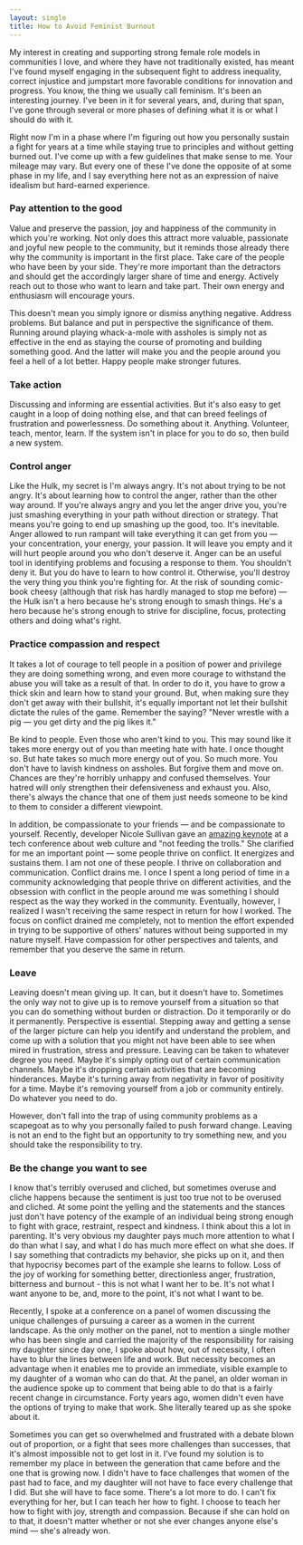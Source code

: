```yaml
---
layout: single
title: How to Avoid Feminist Burnout
---
```


<p>My interest in creating and supporting strong female role models in communities I love, and where they have not traditionally existed, has meant I've found myself engaging in the subsequent fight to address inequality, correct injustice and jumpstart more favorable conditions for innovation and progress. You know, the thing we usually call feminism. It's been an interesting journey. I've been in it for several years, and, during that span, I've gone through several or more phases of defining what it is or what I should do with it.</p>

<p>Right now I'm in a phase where I'm figuring out how you personally sustain a fight for years at a time while staying true to principles and without getting burned out. I've come up with a few guidelines that make sense to me. Your mileage may vary. But every one of these I've done the opposite of at some phase in my life, and I say everything here not as an expression of naive idealism but hard-earned experience.</p>

<h3 class="post">Pay attention to the good</h3>

<p>Value and preserve the passion, joy and happiness of the community in which you're working. Not only does this attract more valuable, passionate and joyful new people to the community, but it reminds those already there why the community is important in the first place. Take care of the people who have been by your side. They're more important than the detractors and should get the accordingly larger share of time and energy. Actively reach out to those who want to learn and take part. Their own energy and enthusiasm will encourage yours.</p>

<p>This doesn't mean you simply ignore or dismiss anything negative. Address problems. But balance and put in perspective the significance of them. Running around playing whack-a-mole with assholes is simply not as effective in the end as staying the course of promoting and building something good. And the latter will make you and the people around you feel a hell of a lot better. Happy people make stronger futures.</p>

<h3 class="post">Take action</h3>

<p>Discussing and informing are essential activities. But it's also easy to get caught in a loop of doing nothing else, and that can breed feelings of frustration and powerlessness. Do something about it. Anything. Volunteer, teach, mentor, learn. If the system isn't in place for you to do so, then build a new system.</p>

<h3 class="post">Control anger</h3>

<p>Like the Hulk, my secret is I'm always angry. It's not about trying to be not angry. It's about learning how to control the anger, rather than the other way around. If you're always angry and you let the anger drive you, you're just smashing everything in your path without direction or strategy. That means you're going to end up smashing up the good, too. It's inevitable. Anger allowed to run rampant will take everything it can get from you — your concentration, your energy, your passion. It will leave you empty and it will hurt people around you who don't deserve it. Anger can be an useful tool in identifying problems and focusing a response to them. You shouldn't deny it. But you do have to learn to how control it. Otherwise, you'll destroy the very thing you think you're fighting for. At the risk of sounding comic-book cheesy (although that risk has hardly managed to stop me before) — the Hulk isn't a hero because he's strong enough to smash things. He's a hero because he's strong enough to strive for discipline, focus, protecting others and doing what's right.</p>

<h3 class="post">Practice compassion and respect</h3>

<p>It takes a lot of courage to tell people in a position of power and privilege they are doing something wrong, and even more courage to withstand the abuse you will take as a result of that. In order to do it, you have to grow a thick skin and learn how to stand your ground. But, when making sure they don't get away with their bullshit, it's equally important not let their bullshit dictate the rules of the game. Remember the saying? "Never wrestle with a pig — you get dirty and the pig likes it."</p>

<p>Be kind to people. Even those who aren't kind to you. This may sound like it takes more energy out of you than meeting hate with hate. I once thought so. But hate takes so much more energy out of you. So much more. You don't have to lavish kindness on assholes. But forgive them and move on. Chances are they're horribly unhappy and confused themselves. Your hatred will only strengthen their defensiveness and exhaust you. Also, there's always the chance that one of them just needs someone to be kind to them to consider a different viewpoint.</p>

<p>In addition, be compassionate to your friends — and be compassionate to yourself. Recently, developer Nicole Sullivan gave an <a href="http://www.stubbornella.org/content/2012/05/31/dont-feed-the-trolls/">amazing keynote</a> at a tech conference about web culture and "not feeding the trolls." She clarified for me an important point — some people thrive on conflict. It energizes and sustains them. I am not one of these people. I thrive on collaboration and communication. Conflict drains me. I once I spent a long period of time in a community acknowledging that people thrive on different activities, and the obsession with conflict in the people around me was something I should respect as the way they worked in the community. Eventually, however, I realized I wasn't receiving the same respect in return for how I worked. The focus on conflict drained me completely, not to mention the effort expended in trying to be supportive of others' natures without being supported in my nature myself. Have compassion for other perspectives and talents, and remember that you deserve the same in return.</p>

<h3 class="post">Leave</h3>

<p>Leaving doesn't mean giving up. It can, but it doesn't have to. Sometimes the only way not to give up is to remove yourself from a situation so that you can do something without burden or distraction. Do it temporarily or do it permanently. Perspective is essential. Stepping away and getting a sense of the larger picture can help you identify and understand the problem, and come up with a solution that you might not have been able to see when mired in frustration, stress and pressure. Leaving can be taken to whatever degree you need. Maybe it's simply opting out of certain communication channels. Maybe it's dropping certain activities that are becoming hinderances. Maybe it's turning away from negativity in favor of positivity for a time. Maybe it's removing yourself from a job or community entirely. Do whatever you need to do.</p>

<p>However, don't fall into the trap of using community problems as a scapegoat as to why you personally failed to push forward change. Leaving is not an end to the fight but an opportunity to try something new, and you should take the responsibility to try.</p>

<h3 class="post">Be the change you want to see</h3>

<p>I know that's terribly overused and cliched, but sometimes overuse and cliche happens because the sentiment is just too true not to be overused and cliched. At some point the yelling and the statements and the stances just don't have potency of the example of an individual being strong enough to fight with grace, restraint, respect and kindness. I think about this a lot in parenting. It's very obvious my daughter pays much more attention to what I do than what I say, and what I do has much more effect on what she does. If I say something that contradicts my behavior, she picks up on it, and then that hypocrisy becomes part of the example she learns to follow. Loss of the joy of working for something better, directionless anger, frustration, bitterness and burnout - this is not what I want her to be. It's not what I want anyone to be, and, more to the point, it's not what I want to be.</p>

<p>Recently, I spoke at a conference on a panel of women discussing the unique challenges of pursuing a career as a women in the current landscape. As the only mother on the panel, not to mention a single mother who has been single and carried the majority of the responsibility for raising my daughter since day one, I spoke about how, out of necessity, I often have to blur the lines between life and work. But necessity becomes an advantage when it enables me to provide an immediate, visible example to my daughter of a woman who can do that. At the panel, an older woman in the audience spoke up to comment that being able to do that is a fairly recent change in circumstance. Forty years ago, women didn't even have the options of trying to make that work. She literally teared up as she spoke about it.</p>

<p>Sometimes you can get so overwhelmed and frustrated with a debate blown out of proportion, or a fight that sees more challenges than successes, that it's almost impossible not to get lost in it. I've found my solution is to remember my place in between the generation that came before and the one that is growing now. I didn't have to face challenges that women of the past had to face, and my daughter will not have to face every challenge that I did. But she will have to face some. There's a lot more to do. I can't fix everything for her, but I can teach her how to fight. I choose to teach her how to fight with joy, strength and compassion. Because if she can hold on to that, it doesn't matter whether or not she ever changes anyone else's mind — she's already won.</p>
